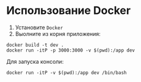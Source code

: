 # Использование Docker

1. Установите `Docker`
2. Выолните из корня приложения:

````
docker build -t dev .
docker run -itP -p 3000:3000 -v $(pwd):/app dev
````

Для запуска консоли:

````
docker run -itP -v $(pwd):/app dev /bin/bash
````
